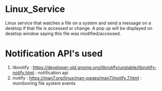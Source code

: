 # Linux_Service
Linux service that watches a file on a system and send a message on a desktop if that file is accessed or change. 
A pop up will be displayed on desktop window saying this file was modified/accessed.

# Notification API's used
1. libnotify : https://developer-old.gnome.org/libnotify/unstable/libnotify-notify.html :  notification api
2. inotify : https://man7.org/linux/man-pages/man7/inotify.7.html  : monitonring file system events
